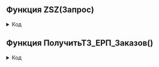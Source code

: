 ## Функция ZSZ(Запрос)
<details>
<summary> Код </summary>

        
    	Ответ = Новый HTTPСервисОтвет(200);
    	IDZak = СокрЛП(Запрос.ПараметрыЗапроса.Получить("a"));    
    	Если IDZak="ЗаказПомеченНаУдаление" тогда 
    		ТЗ_из_ЕРП=ПолучитьТЗ_ЕРП_Заказов();      
    	Иначе			
    		ТЗ_из_ЕРП=ПолучитьТЗ_ЕРП_Заказов();                           	
    		Если СтрНайти(Тз_из_ЕРП[0].НомерСчета,"ТД1--033856") тогда //Костыль. 26,10,23
    			Возврат Ответ;
    		КонецЕсли;
    		Если ТЗ_из_ЕРП.Количество()>0 тогда
    			
    			ТЗ_из_ЕВ=ПолучитьТЗ_ЕВ_Заказов(Лев(Тз_из_ЕРП[0].НомерСчета,11));
    			
    			Если ТЗ_ИЗ_ЕВ.Количество()>0 тогда
    				
    				СравнениеЗаказов_ЕРП_И_ЕВ(ТЗ_из_ЕРП,ТЗ_из_ЕВ);
    			КонецЕсли;
    		КонецЕсли; 	
    	КонецЕсли;
    	Возврат Ответ;
    КонецФункции



</details>

## Функция ПолучитьТЗ_ЕРП_Заказов()
<details>
<summary> Код </summary>
  
    	XMLФайл = Новый ЧтениеXML;
    	XMLФайл.ОткрытьФайл("\\192.168.99.2\obmen\test2.xml");
    	ТабЗнач = Новый ТаблицаЗначений;
    	ТабЗнач.Колонки.Добавить("НомерСчета");
    	ТабЗнач.Колонки.Добавить("Номенклатура");
    	ТабЗнач.Колонки.Добавить("IDZAK");
    	ТабЗнач.Колонки.Добавить("Дата");  	
    	ТабЗнач.Колонки.Добавить("Проверено");  
    	ТабЗнач.Колонки.Добавить("Количество");  	
    	
    	
    	Пока XMLФайл.Прочитать() Цикл	
    		Если XMLФайл.ТипУзла = ТипУзлаXML.НачалоЭлемента и XMLФайл.Имя = "Заказ" тогда 
    			СтрТЗERP=ТабЗнач.Добавить();
    			СтрТЗERP.НомерСчета= XMLФайл.ЗначениеАтрибута(0);
    			Номенклатура=XMLФайл.ЗначениеАтрибута(3);  			
    			Номенклатура=ЕРПОбмен.ПолучитьДанные(Номенклатура,"","","","","","","","","","","");
    			СтрТЗERP.Номенклатура= Номенклатура.Марка;
    			IDZAK= XMLФайл.ЗначениеАтрибута(1);	
    			СтрТЗERP.Дата=Строка(XMLФайл.ЗначениеАтрибута(2)); 
    			СтрТЗERP.IDZAK=стрЗаменить(idzak,Символ(160),Символ(32)); 
    			СтрТЗERP.Количество=число(XMLФайл.ЗначениеАтрибута(4)); 
    		ИначеЕсли XMLФайл.ТипУзла = ТипУзлаXML.НачалоЭлемента и XMLФайл.Имя = "ЗаказНаУдаление" тогда	
    			НомерСчета= XMLФайл.ЗначениеАтрибута(0);
    			IDZAK= XMLФайл.ЗначениеАтрибута(1);	
    			IDZAK=стрЗаменить(idzak,Символ(32),Символ(160)); 			
    			Документ=Документы.ЗаказыВПроизводство.НайтиПоРеквизиту("idzak",idzak);
    			Если документ=документы.ЗаказыВПроизводство.ПустаяСсылка() тогда
    				Документ=Документы.ЗаказыВПроизводство.НайтиПоРеквизиту("НомерСчета",НомерСчета);										
    			КонецЕсли;                                                                                                  
    			Если не документ=документы.ЗаказыВПроизводство.ПустаяСсылка() тогда
    				Документ=Документ.ПолучитьОбъект();
    				Если не Документ.ссылка.ПометкаУдаления=Истина тогда
    					Документ.Записать(РежимЗаписиДокумента.ОтменаПроведения);     
    					Документ.ПометкаУдаления=Истина;
    					Документ.Записать();			        
    					//ЕСЛИ ЕСТЬ КРЫЖИК НЕБРАТЬВРАБОТУ в сгруп заказе то ставим его и метим на удаление сгруп заказ...
    
    					//МетимНаУдалениеДокументИзСгруппированныеЗаказы....код был украден откуда-то...
    					Запрос = Новый Запрос;
    					Запрос.Текст="ВЫБРАТЬ
    					|	СгруппированныеЗаказы.Ссылка КАК Ссылка,
    					|	СгруппированныеЗаказы.НомерГруппы КАК НомерГруппы,
    					|	СгруппированныеЗаказы.Номер КАК Номер,
    					|	СгруппированныеЗаказы.ИнормацияОЗаказахВГруппе.(
    					|		IDZak КАК IDZak
    					|	) КАК ИнормацияОЗаказахВГруппе
    					|ИЗ
    					|	Документ.СгруппированныеЗаказы КАК СгруппированныеЗаказы
    					|ГДЕ
    					|	СгруппированныеЗаказы.ИнормацияОЗаказахВГруппе.IDZak = &IDZak";    
    					Запрос.УстановитьПараметр("IDZak", Документ.IDZak);
    					РезультатЗапроса = Запрос.Выполнить();
    					Выборка = РезультатЗапроса.Выбрать();
    					Пока Выборка.Следующий() Цикл
    						Если Выборка.НомерГруппы <> 0 Тогда
    							//Искомый заказ внутри групппы	
    						Иначе
    							//Искомый заказ - заказ-одиночка
    							УдаляемыйДокументИзСгруппированныеЗаказы = Документы.СгруппированныеЗаказы.НайтиПоНомеру(Выборка.Номер).ПолучитьОбъект();
    							Попытка                                     //НеБратьВРаботу //10.11.2023
    								УдаляемыйДокументИзСгруппированныеЗаказы.НеБратьВРаботу = Истина;
    								УдаляемыйДокументИзСгруппированныеЗаказы.Записать();
    								УдаляемыйДокументИзСгруппированныеЗаказы.ПометкаУдаления = истина;
    								УдаляемыйДокументИзСгруппированныеЗаказы.Записать();
    							Исключение
    							КонецПопытки;
    						КонецЕсли;
    					КонецЦикла;
    
    				КонецЕсли;
    			КонецЕсли;
    		КонецЕсли;
    	КонецЦикла; 
    	Возврат ТабЗнач;
    	
    	

</details>

 
